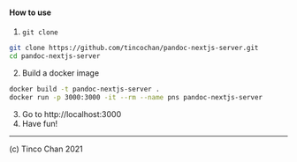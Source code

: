 #### How to use

1. `git clone`

```sh
git clone https://github.com/tincochan/pandoc-nextjs-server.git
cd pandoc-nextjs-server
```

2. Build a docker image

```sh
docker build -t pandoc-nextjs-server .
docker run -p 3000:3000 -it --rm --name pns pandoc-nextjs-server
```

3. Go to http://localhost:3000
4. Have fun!

---

(c) Tinco Chan 2021
